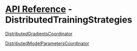# [API Reference](../API.md) - DistributedTrainingStrategies

[DistributedGradientsCoordinator](DistributedTrainingStrategies/DistributedGradientsCoordinator.md)

[DistributedModelParametersCoordinator](DistributedTrainingStrategies/DistributedModelParametersCoordinator.md)